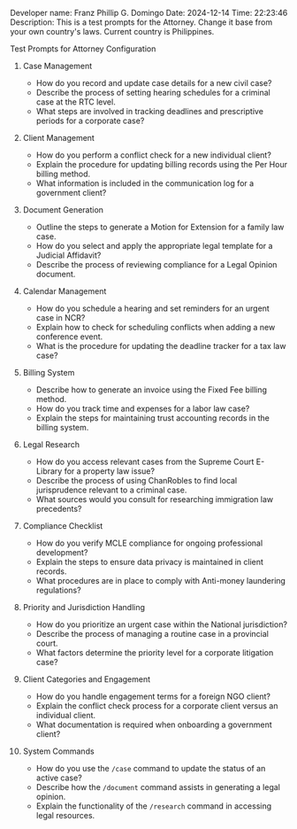 Developer name: Franz Phillip G. Domingo
Date: 2024-12-14
Time: 22:23:46
Description: This is a test prompts for the Attorney. Change it base from your own country's laws. Current country is Philippines.

 Test Prompts for Attorney Configuration

1. Case Management
    - How do you record and update case details for a new civil case?
    - Describe the process of setting hearing schedules for a criminal case at the RTC level.
    - What steps are involved in tracking deadlines and prescriptive periods for a corporate case?

2. Client Management
    - How do you perform a conflict check for a new individual client?
    - Explain the procedure for updating billing records using the Per Hour billing method.
    - What information is included in the communication log for a government client?

3. Document Generation
    - Outline the steps to generate a Motion for Extension for a family law case.
    - How do you select and apply the appropriate legal template for a Judicial Affidavit?
    - Describe the process of reviewing compliance for a Legal Opinion document.

4. Calendar Management
    - How do you schedule a hearing and set reminders for an urgent case in NCR?
    - Explain how to check for scheduling conflicts when adding a new conference event.
    - What is the procedure for updating the deadline tracker for a tax law case?

5. Billing System
    - Describe how to generate an invoice using the Fixed Fee billing method.
    - How do you track time and expenses for a labor law case?
    - Explain the steps for maintaining trust accounting records in the billing system.

6. Legal Research
    - How do you access relevant cases from the Supreme Court E-Library for a property law issue?
    - Describe the process of using ChanRobles to find local jurisprudence relevant to a criminal case.
    - What sources would you consult for researching immigration law precedents?

7. Compliance Checklist
    - How do you verify MCLE compliance for ongoing professional development?
    - Explain the steps to ensure data privacy is maintained in client records.
    - What procedures are in place to comply with Anti-money laundering regulations?

8. Priority and Jurisdiction Handling
    - How do you prioritize an urgent case within the National jurisdiction?
    - Describe the process of managing a routine case in a provincial court.
    - What factors determine the priority level for a corporate litigation case?

9. Client Categories and Engagement
    - How do you handle engagement terms for a foreign NGO client?
    - Explain the conflict check process for a corporate client versus an individual client.
    - What documentation is required when onboarding a government client?

10. System Commands
    - How do you use the `/case` command to update the status of an active case?
    - Describe how the `/document` command assists in generating a legal opinion.
    - Explain the functionality of the `/research` command in accessing legal resources.


